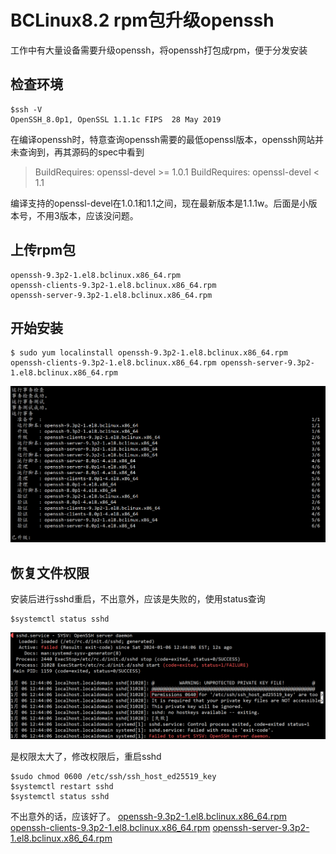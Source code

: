 # BCLinux8.2 rpm包升级openssh

工作中有大量设备需要升级openssh，将openssh打包成rpm，便于分发安装

## 检查环境

```
$ssh -V
OpenSSH_8.0p1, OpenSSL 1.1.1c FIPS  28 May 2019
```

在编译openssh时，特意查询openssh需要的最低openssl版本，openssh网站并未查询到，再其源码的spec中看到

> BuildRequires: openssl-devel >= 1.0.1
> BuildRequires: openssl-devel < 1.1

编译支持的openssl-devel在1.0.1和1.1之间，现在最新版本是1.1.1w。后面是小版本号，不用3版本，应该没问题。

## 上传rpm包

```
openssh-9.3p2-1.el8.bclinux.x86_64.rpm
openssh-clients-9.3p2-1.el8.bclinux.x86_64.rpm
openssh-server-9.3p2-1.el8.bclinux.x86_64.rpm
```

## 开始安装

```
$ sudo yum localinstall openssh-9.3p2-1.el8.bclinux.x86_64.rpm openssh-clients-9.3p2-1.el8.bclinux.x86_64.rpm openssh-server-9.3p2-1.el8.bclinux.x86_64.rpm
```

![image-20240106175557690](image-20240106175557690.png)

## 恢复文件权限

安装后进行sshd重启，不出意外，应该是失败的，使用status查询

```
$systemctl status sshd
```

![image-20240106175814682](image-20240106175814682.png)

是权限太大了，修改权限后，重启sshd

```
$sudo chmod 0600 /etc/ssh/ssh_host_ed25519_key
$systemctl restart sshd
$systemctl status sshd
```

不出意外的话，应该好了。
[openssh-9.3p2-1.el8.bclinux.x86_64.rpm](https://github.com/bt7-vip/note/blob/main/docs/source/work/openssh-9.3p2-1.el8.bclinux.x86_64.rpm)
[openssh-clients-9.3p2-1.el8.bclinux.x86_64.rpm](https://github.com/bt7-vip/note/blob/main/docs/source/work/openssh-clients-9.3p2-1.el8.bclinux.x86_64.rpm)
[openssh-server-9.3p2-1.el8.bclinux.x86_64.rpm](https://github.com/bt7-vip/note/blob/main/docs/source/work/openssh-server-9.3p2-1.el8.bclinux.x86_64.rpm)
